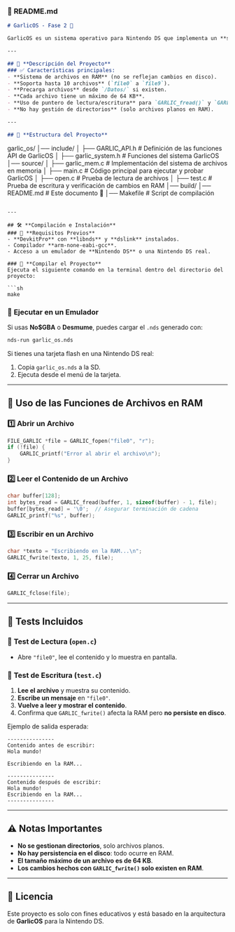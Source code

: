 ### 📄 **README.md**
```md
# GarlicOS - Fase 2 🚀

GarlicOS es un sistema operativo para Nintendo DS que implementa un **sistema de archivos en memoria RAM**. En la **Fase 2**, se ha desarrollado un sistema de ficheros propio basado en **memoria dinámica (heap)**, permitiendo la gestión de archivos sin acceso a disco.

---

## 📌 **Descripción del Proyecto**
### ✅ Características principales:
- **Sistema de archivos en RAM** (no se reflejan cambios en disco).
- **Soporta hasta 10 archivos** (`file0` a `file9`).
- **Precarga archivos** desde `/Datos/` si existen.
- **Cada archivo tiene un máximo de 64 KB**.
- **Uso de puntero de lectura/escritura** para `GARLIC_fread()` y `GARLIC_fwrite()`.
- **No hay gestión de directorios** (solo archivos planos en RAM).

---

## 📂 **Estructura del Proyecto**
```
garlic_os/
│── include/
│   ├── GARLIC_API.h       # Definición de las funciones API de GarlicOS
│   ├── garlic_system.h    # Funciones del sistema GarlicOS
│── source/
│   ├── garlic_mem.c       # Implementación del sistema de archivos en memoria
│   ├── main.c             # Código principal para ejecutar y probar GarlicOS
│   ├── open.c             # Prueba de lectura de archivos
│   ├── test.c             # Prueba de escritura y verificación de cambios en RAM
│── build/
│── README.md              # Este documento 📄
│── Makefile               # Script de compilación
```

---

## 🛠 **Compilación e Instalación**
### 🔹 **Requisitos Previos**
- **DevkitPro** con **libnds** y **dslink** instalados.
- Compilador **arm-none-eabi-gcc**.
- Acceso a un emulador de **Nintendo DS** o una Nintendo DS real.

### 🔹 **Compilar el Proyecto**
Ejecuta el siguiente comando en la terminal dentro del directorio del proyecto:

```sh
make
```

### 🔹 **Ejecutar en un Emulador**
Si usas **No$GBA** o **Desmume**, puedes cargar el `.nds` generado con:

```sh
nds-run garlic_os.nds
```

Si tienes una tarjeta flash en una Nintendo DS real:

1. Copia `garlic_os.nds` a la SD.
2. Ejecuta desde el menú de la tarjeta.

---

## 🚀 **Uso de las Funciones de Archivos en RAM**
### **1️⃣ Abrir un Archivo**
```c
FILE_GARLIC *file = GARLIC_fopen("file0", "r");
if (!file) {
    GARLIC_printf("Error al abrir el archivo\n");
}
```

### **2️⃣ Leer el Contenido de un Archivo**
```c
char buffer[128];
int bytes_read = GARLIC_fread(buffer, 1, sizeof(buffer) - 1, file);
buffer[bytes_read] = '\0';  // Asegurar terminación de cadena
GARLIC_printf("%s", buffer);
```

### **3️⃣ Escribir en un Archivo**
```c
char *texto = "Escribiendo en la RAM...\n";
GARLIC_fwrite(texto, 1, 25, file);
```

### **4️⃣ Cerrar un Archivo**
```c
GARLIC_fclose(file);
```

---

## 📌 **Tests Incluidos**
### 📝 **Test de Lectura (`open.c`)**
- Abre `"file0"`, lee el contenido y lo muestra en pantalla.

### 📝 **Test de Escritura (`test.c`)**
1. **Lee el archivo** y muestra su contenido.
2. **Escribe un mensaje** en `"file0"`.
3. **Vuelve a leer y mostrar el contenido**.
4. Confirma que `GARLIC_fwrite()` afecta la RAM pero **no persiste en disco**.

Ejemplo de salida esperada:
```
---------------
Contenido antes de escribir:
Hola mundo!

Escribiendo en la RAM...

---------------
Contenido después de escribir:
Hola mundo!
Escribiendo en la RAM...
---------------
```

---

## ⚠ **Notas Importantes**
- **No se gestionan directorios**, solo archivos planos.
- **No hay persistencia en el disco**: todo ocurre en RAM.
- **El tamaño máximo de un archivo es de 64 KB**.
- **Los cambios hechos con `GARLIC_fwrite()` solo existen en RAM**.

---

## 📜 **Licencia**
Este proyecto es solo con fines educativos y está basado en la arquitectura de **GarlicOS** para la Nintendo DS.

